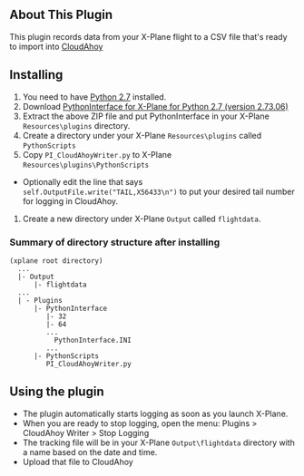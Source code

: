 ## About This Plugin
This plugin records data from your X-Plane flight to a CSV file that's ready to import into [CloudAhoy](https://www.cloudahoy.com/)

## Installing
1. You need to have [Python 2.7](https://www.python.org/downloads/release/python-279/) installed.
1. Download [PythonInterface for X-Plane for Python 2.7 (version 2.73.06)](http://www.xpluginsdk.org/python_interface_latest_downloads.htm)
1. Extract the above ZIP file and put PythonInterface in your X-Plane `Resources\plugins` directory.
1. Create a directory under your X-Plane `Resources\plugins` called `PythonScripts`
1. Copy `PI_CloudAhoyWriter.py` to  X-Plane `Resources\plugins\PythonScripts`
  * Optionally edit the line that says `self.OutputFile.write("TAIL,X56433\n")` to put your desired tail number for logging in CloudAhoy.
1. Create a new directory under X-Plane `Output` called `flightdata`.

### Summary of directory structure after installing
```
(xplane root directory)
  ...
  |- Output
      |- flightdata
  ...
  | - Plugins
      |- PythonInterface
         |- 32
         |- 64
         ...
           PythonInterface.INI
         ...
      |- PythonScripts
         PI_CloudAhoyWriter.py
```
## Using the plugin
* The plugin automatically starts logging as soon as you launch X-Plane.
* When you are ready to stop logging, open the menu: Plugins > CloudAhoy Writer > Stop Logging
* The tracking file will be in your X-Plane `Output\flightdata` directory with a name based on the date and time.
* Upload that file to CloudAhoy


